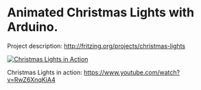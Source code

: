 # Animated Christmas Lights with Arduino.

Project description: http://fritzing.org/projects/christmas-lights

[![Christmas Lights in Action](https://img.youtube.com/vi/RwZ6XnqKiA4/0.jpg)](https://www.youtube.com/watch?v=RwZ6XnqKiA4 "Christmas Lights in Action")

Christmas Lights in action: https://www.youtube.com/watch?v=RwZ6XnqKiA4
